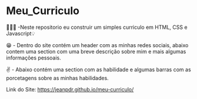 # Meu_Curriculo


<p> 👨🏻‍💻 -Neste repositorio eu construir um simples curriculo em HTML, CSS e Javascript💡</p>

<p> 😁 - Dentro do site contém um header com as minhas redes sociais, abaixo contem uma section com uma breve descrição sobre mim e mais algumas informações pessoais.</p>

<p> ✌️ - Abaixo contém uma section com as habilidade e algumas barras com as porcetagens sobre as minhas habilidades.</p>


Link do Site: <a>https://jeanpdr.github.io/meu-curriculo/</a>
 
